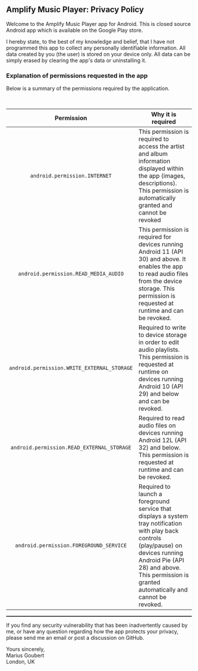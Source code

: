 ## Amplify Music Player: Privacy Policy

Welcome to the Amplify Music Player app for Android. 
This is closed source Android app which is available on the Google Play store. 

I hereby state, to the best of my knowledge and belief, that I have not programmed this app to collect any personally identifiable information. All data created by you (the user) is stored on your device only. All data can be simply erased by clearing the app's data or uninstalling it.

### Explanation of permissions requested in the app

Below is a summary of the permissions required by the application. 

<br/>

| Permission | Why it is required |
| :---: | --- |
| `android.permission.INTERNET` | This permission is required to access the artist and album information displayed within the app (images, descriptions). This permission is automatically granted and cannot be revoked |
| `android.permission.READ_MEDIA_AUDIO` | This permission is required for devices running Android 11 (API 30) and above. It enables the app to read audio files from the device storage. This permission is requested at runtime and can be revoked. |
| `android.permission.WRITE_EXTERNAL_STORAGE` | Required to write to device storage in order to edit audio playlists. This permission is requested at runtime on devices running Android 10 (API 29) and below and can be revoked.|
| `android.permission.READ_EXTERNAL_STORAGE` | Required to read audio files on devices running Android 12L (API 32) and below. This permission is requested at runtime and can be revoked. |
| `android.permission.FOREGROUND_SERVICE` | Required to launch a foreground service that displays a system tray notification with play back controls (play/pause) on devices running Android Pie (API 28) and above. This permission is granted automatically and cannot be revoked. |
 <hr style="border:1px solid gray">

If you find any security vulnerability that has been inadvertently caused by me, or have any question regarding how the app protects your privacy, please send me an email or post a discussion on GitHub.

Yours sincerely, <br>
Marius Goubert <br>
London, UK 
